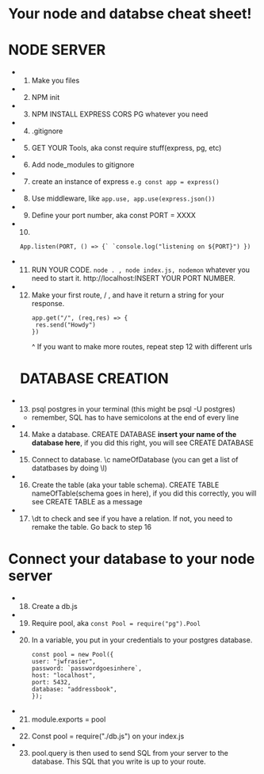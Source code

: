 # Your node and databse cheat sheet!

# NODE SERVER

- 1. Make you files
- 2. NPM init
- 3. NPM INSTALL EXPRESS CORS PG whatever you need
- 4. .gitignore
- 5. GET YOUR Tools, aka const require stuff(express, pg, etc)
- 6. Add node_modules to gitignore
- 7. create an instance of express
     `e.g const app = express()`
- 8. Use middleware, like `app.use, app.use(express.json())`
- 9. Define your port number, aka const PORT = XXXX
- 10.
  ```
  App.listen(PORT, () => {` `console.log("listening on ${PORT}") })
  ```
- 11. RUN YOUR CODE. `node . , node index.js, nodemon` whatever you need to start it. http://localhost:INSERT YOUR PORT NUMBER.
- 12. Make your first route, / , and have it return a string for your response.
      ```
      app.get("/", (req,res) => {
       res.send("Howdy")
      })
      ```
      ^ If you want to make more routes, repeat step 12 with different urls

  # DATABASE CREATION

- 13. psql postgres in your terminal (this might be psql -U postgres)
  - remember, SQL has to have semicolons at the end of every line
- 14. Make a database. CREATE DATABASE **insert your name of the database here**, if you did this right, you will see CREATE DATABASE
- 15. Connect to database. \c nameOfDatabase (you can get a list of datatbases by doing \l)
- 16. Create the table (aka your table schema). CREATE TABLE nameOfTable(schema goes in here), if you did this correctly, you will see CREATE TABLE as a message
- 17. \dt to check and see if you have a relation. If not, you need to remake the table. Go back to step 16

# Connect your database to your node server

- 18. Create a db.js
- 19. Require pool, aka `const Pool = require("pg").Pool`
- 20. In a variable, you put in your credentials to your postgres database.
      ```
      const pool = new Pool({
      user: "jwfrasier",
      password: `passwordgoesinhere`,
      host: "localhost",
      port: 5432,
      database: "addressbook",
      });
      ```
- 21. module.exports = pool
- 22. Const pool = require("./db.js") on your index.js
- 23. pool.query is then used to send SQL from your server to the database. This SQL that you write is up to your route.
